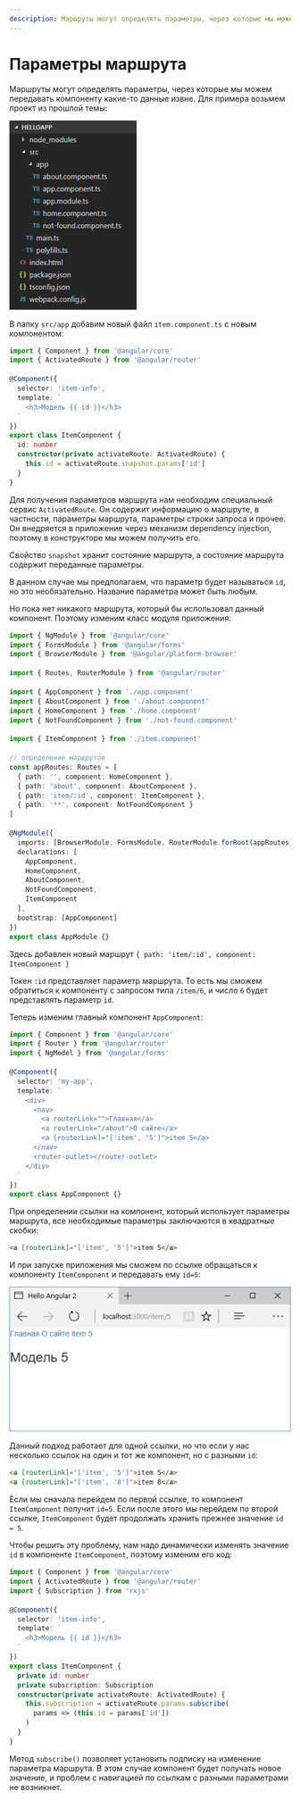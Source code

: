 ```yaml
---
description: Маршруты могут определять параметры, через которые мы можем передавать компоненту какие-то данные извне
---
```


# Параметры маршрута

Маршруты могут определять параметры, через которые мы можем передавать компоненту какие-то данные извне. Для примера возьмем проект из прошлой темы:

![Структура проекта](param-route-1.png)

В папку `src/app` добавим новый файл `item.component.ts` с новым компонентом:

```typescript
import { Component } from '@angular/core'
import { ActivatedRoute } from '@angular/router'

@Component({
  selector: 'item-info',
  template: `
    <h3>Модель {{ id }}</h3>
  `
})
export class ItemComponent {
  id: number
  constructor(private activateRoute: ActivatedRoute) {
    this.id = activateRoute.snapshot.params['id']
  }
}
```

Для получения параметров маршрута нам необходим специальный сервис `ActivatedRoute`. Он содержит информацию о маршруте, в частности, параметры маршрута, параметры строки запроса и прочее. Он внедряется в приложение через механизм dependency injection, поэтому в конструкторе мы можем получить его.

Свойство `snapshot` хранит состояние маршрута, а состояние маршрута содержит переданные параметры.

В данном случае мы предполагаем, что параметр будет называться `id`, но это необязательно. Название параметра может быть любым.

Но пока нет никакого маршрута, который бы использовал данный компонент. Поэтому изменим класс модуля приложения:

```typescript
import { NgModule } from '@angular/core'
import { FormsModule } from '@angular/forms'
import { BrowserModule } from '@angular/platform-browser'

import { Routes, RouterModule } from '@angular/router'

import { AppComponent } from './app.component'
import { AboutComponent } from './about.component'
import { HomeComponent } from './home.component'
import { NotFoundComponent } from './not-found.component'

import { ItemComponent } from './item.component'

// определение маршрутов
const appRoutes: Routes = [
  { path: '', component: HomeComponent },
  { path: 'about', component: AboutComponent },
  { path: 'item/:id', component: ItemComponent },
  { path: '**', component: NotFoundComponent }
]

@NgModule({
  imports: [BrowserModule, FormsModule, RouterModule.forRoot(appRoutes)],
  declarations: [
    AppComponent,
    HomeComponent,
    AboutComponent,
    NotFoundComponent,
    ItemComponent
  ],
  bootstrap: [AppComponent]
})
export class AppModule {}
```

Здесь добавлен новый маршрут `{ path: 'item/:id', component: ItemComponent }`

Токен `:id` представляет параметр маршрута. То есть мы сможем обратиться к компоненту с запросом типа `/item/6`, и число `6` будет представлять параметр `id`.

Теперь изменим главный компонент `AppComponent`:

```typescript
import { Component } from '@angular/core'
import { Router } from '@angular/router'
import { NgModel } from '@angular/forms'

@Component({
  selector: 'my-app',
  template: `
    <div>
      <nav>
        <a routerLink="">Главная</a>
        <a routerLink="/about">О сайте</a>
        <a [routerLink]="['item', '5']">item 5</a>
      </nav>
      <router-outlet></router-outlet>
    </div>
  `
})
export class AppComponent {}
```

При определении ссылки на компонент, который использует параметры маршрута, все необходимые параметры заключаются в квадратные скобки:

```html
<a [routerLink]="['item', '5']">item 5</a>
```

И при запуске приложения мы сможем по ссылке обращаться к компоненту `ItemComponent` и передавать ему `id=5`:

![Скриншот](param-route-2.png)

Данный подход работает для одной ссылки, но что если у нас несколько ссылок на один и тот же компонент, но с разными `id`:

```html
<a [routerLink]="['item', '5']">item 5</a>
<a [routerLink]="['item', '8']">item 8</a>
```

Если мы сначала перейдем по первой ссылке, то компонент `ItemComponent` получит `id=5`. Если после этого мы перейдем по второй ссылке, `ItemComponent` будет продолжать хранить прежнее значение `id = 5`.

Чтобы решить эту проблему, нам надо динамически изменять значение `id` в компоненте `ItemComponent`, поэтому изменим его код:

```typescript
import { Component } from '@angular/core'
import { ActivatedRoute } from '@angular/router'
import { Subscription } from 'rxjs'

@Component({
  selector: 'item-info',
  template: `
    <h3>Модель {{ id }}</h3>
  `
})
export class ItemComponent {
  private id: number
  private subscription: Subscription
  constructor(private activateRoute: ActivatedRoute) {
    this.subscription = activateRoute.params.subscribe(
      params => (this.id = params['id'])
    )
  }
}
```

Метод `subscribe()` позволяет установить подписку на изменение параметра маршрута. В этом случае компонент будет получать новое значение, и проблем с навигацией по ссылкам с разными параметрами не возникнет.
